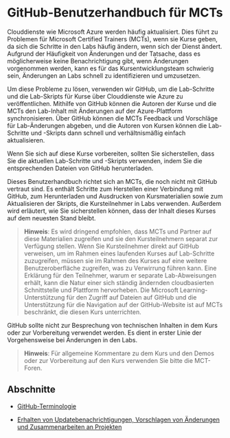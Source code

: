 ﻿# GitHub-Benutzerhandbuch für MCTs

Clouddienste wie Microsoft Azure werden häufig aktualisiert. Dies führt zu Problemen für Microsoft Certified Trainers (MCTs), wenn sie Kurse geben, da sich die Schritte in den Labs häufig ändern, wenn sich der Dienst ändert. Aufgrund der Häufigkeit von Änderungen und der Tatsache, dass es möglicherweise keine Benachrichtigung gibt, wenn Änderungen vorgenommen werden, kann es für das Kursentwicklungsteam schwierig sein, Änderungen an Labs schnell zu identifizieren und umzusetzen. 

Um diese Probleme zu lösen, verwenden wir GitHub, um die Lab-Schritte und die Lab-Skripts für Kurse über Clouddienste wie Azure zu veröffentlichen. Mithilfe von GitHub können die Autoren der Kurse und die MCTs den Lab-Inhalt mit Änderungen auf der Azure-Plattform synchronisieren. Über GitHub können die MCTs Feedback und Vorschläge für Lab-Änderungen abgeben, und die Autoren von Kursen können die Lab-Schritte und -Skripts dann schnell und verhältnismäßig einfach aktualisieren.

Wenn Sie sich auf diese Kurse vorbereiten, sollten Sie sicherstellen, dass Sie die aktuellen Lab-Schritte und -Skripts verwenden, indem Sie die entsprechenden Dateien von GitHub herunterladen. 

Dieses Benutzerhandbuch richtet sich an MCTs, die noch nicht mit GitHub vertraut sind. Es enthält Schritte zum Herstellen einer Verbindung mit GitHub, zum Herunterladen und Ausdrucken von Kursmaterialien sowie zum Aktualisieren der Skripts, die Kursteilnehmer in Labs verwenden. Außerdem wird erläutert, wie Sie sicherstellen können, dass der Inhalt dieses Kurses auf dem neuesten Stand bleibt.

> **Hinweis**: Es wird dringend empfohlen, dass MCTs und Partner auf diese Materialien zugreifen und sie den Kursteilnehmern separat zur Verfügung stellen.  Wenn Sie Kursteilnehmer direkt auf GitHub verweisen, um im Rahmen eines laufenden Kurses auf Lab-Schritte zuzugreifen, müssen sie im Rahmen des Kurses auf eine weitere Benutzeroberfläche zugreifen, was zu Verwirrung führen kann. Eine Erklärung für den Teilnehmer, warum er separate Lab-Abweisungen erhält, kann die Natur einer sich ständig ändernden cloudbasierten Schnittstelle und Plattform hervorheben. Die Microsoft Learning-Unterstützung für den Zugriff auf Dateien auf GitHub und die Unterstützung für die Navigation auf der GitHub-Website ist auf MCTs beschränkt, die diesen Kurs unterrichten.

GitHub sollte nicht zur Besprechung von technischen Inhalten in dem Kurs oder zur Vorbereitung verwendet werden. Es dient in erster Linie der Vorgehensweise bei Änderungen in den Labs.

> **Hinweis**: Für allgemeine Kommentare zu dem Kurs und den Demos oder zur Vorbereitung auf den Kurs verwenden Sie bitte die MCT-Foren.

## Abschnitte

- [GitHub-Terminologie](terminology/)

- [Erhalten von Updatebenachrichtigungen, Vorschlagen von Änderungen und Zusammenarbeiten an Projekten](collaboration/)
